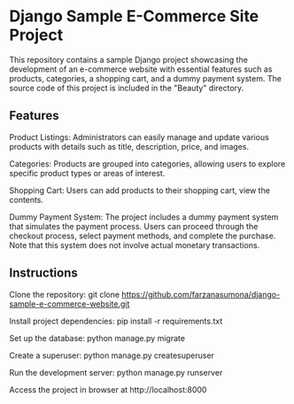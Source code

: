 <h1>Django Sample E-Commerce Site Project</h1>

This repository contains a sample Django project showcasing the development of an e-commerce website with essential features such as products, categories, a shopping cart, and a dummy payment system. The source code of this project is included in the "Beauty" directory.

<h2>Features</h2>

Product Listings: Administrators can easily manage and update various products with details such as title, description, price, and images.

Categories: Products are grouped into categories, allowing users to explore specific product types or areas of interest.

Shopping Cart: Users can add products to their shopping cart, view the contents. 

Dummy Payment System: The project includes a dummy payment system that simulates the payment process. Users can proceed through the checkout process, select payment methods, and complete the purchase. Note that this system does not involve actual monetary transactions.

<h2>Instructions</h2>

Clone the repository: git clone https://github.com/farzanasumona/django-sample-e-commerce-website.git

Install project dependencies: pip install -r requirements.txt

Set up the database: python manage.py migrate

Create a superuser: python manage.py createsuperuser

Run the development server: python manage.py runserver

Access the project in browser at http://localhost:8000
